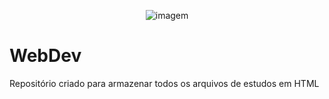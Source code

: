 <p align="center">
<img  src="https://i.imgur.com/Qw2WifW.gif" alt="imagem" >

# WebDev
Repositório criado para armazenar todos os arquivos de estudos em HTML
